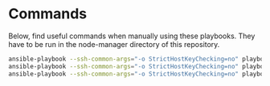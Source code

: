 # Commands

Below, find useful commands when manually using these playbooks.
They have to be run in the node-manager directory of this repository.

```bash
ansible-playbook --ssh-common-args="-o StrictHostKeyChecking=no" playbooks/0101_bootstrap.yml --extra-vars="@run/vars/0101_bootstrap.yml" --step --start-at-task="Create SSH Key"
ansible-playbook --ssh-common-args="-o StrictHostKeyChecking=no" playbooks/0102_agent.yml -i "run/hosts" --key-file="run/ec2:mockfog2:ssh-key.pem" --extra-vars="@run/vars/0102_agent.yml" --step --start-at-task="Copy Agent"
ansible-playbook --ssh-common-args="-o StrictHostKeyChecking=no" playbooks/0104_destroy.yml --extra-vars="@run/vars/0104_destroy.yml" --step --start-at-task="Destroy Internet Gateway"
```
